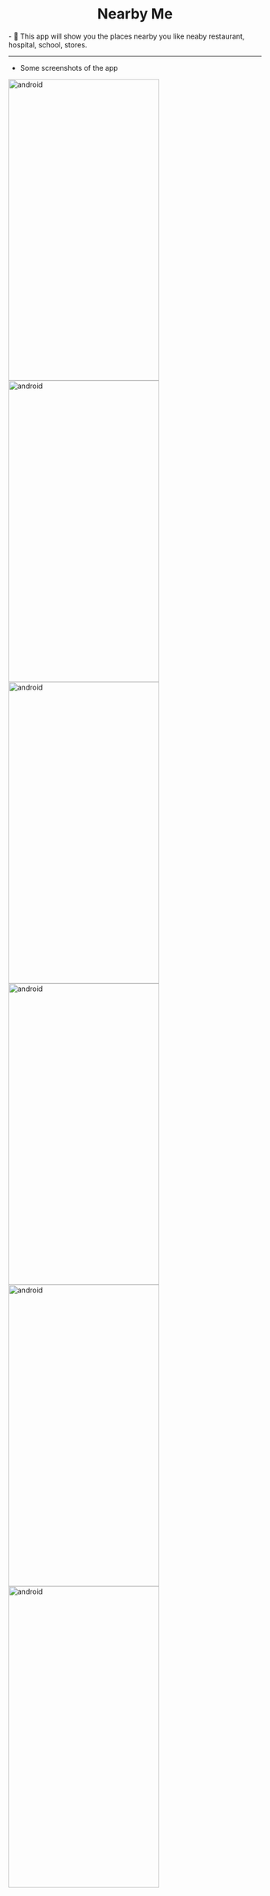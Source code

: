 <h1 align="center">Nearby Me</h1>
- 🌱 This app will show you the places nearby you like neaby restaurant, hospital, school, stores.
<hr>

- Some screenshots of the app

<!--![Screenshot_20220911-172724_KotlinNearby](https://user-images.githubusercontent.com/92438772/189526411-266793a0-2a3b-43a3-a722-b28db39d1455.jpg)-->


<img src="https://user-images.githubusercontent.com/92438772/190899994-932aeaa1-e8c0-434a-9b4c-9d8dd10933df.jpg" alt="android" width="300" height="600"/>

<img src="https://user-images.githubusercontent.com/92438772/190900095-7aa5eb01-89a6-4fb0-b726-3235f43700d5.jpg" alt="android" width="300" height="600"/>

<img src="https://user-images.githubusercontent.com/92438772/190900120-e91021b8-2d6a-48ff-81b5-16e155a53ac1.jpg" alt="android" width="300" height="600"/>

<img src="https://user-images.githubusercontent.com/92438772/190900713-5b3a6503-397e-4714-ba9f-9936ca59f561.jpg" alt="android" width="300" height="600"/>

<img src="https://user-images.githubusercontent.com/92438772/190900741-1f470659-52a1-47f2-8bd7-623fb4f24cd1.jpg" alt="android" width="300" height="600"/>

<img src="https://user-images.githubusercontent.com/92438772/190900781-d0274103-38a2-4fb0-a5ca-8f9bad2e8a78.jpg" alt="android" width="300" height="600"/>

